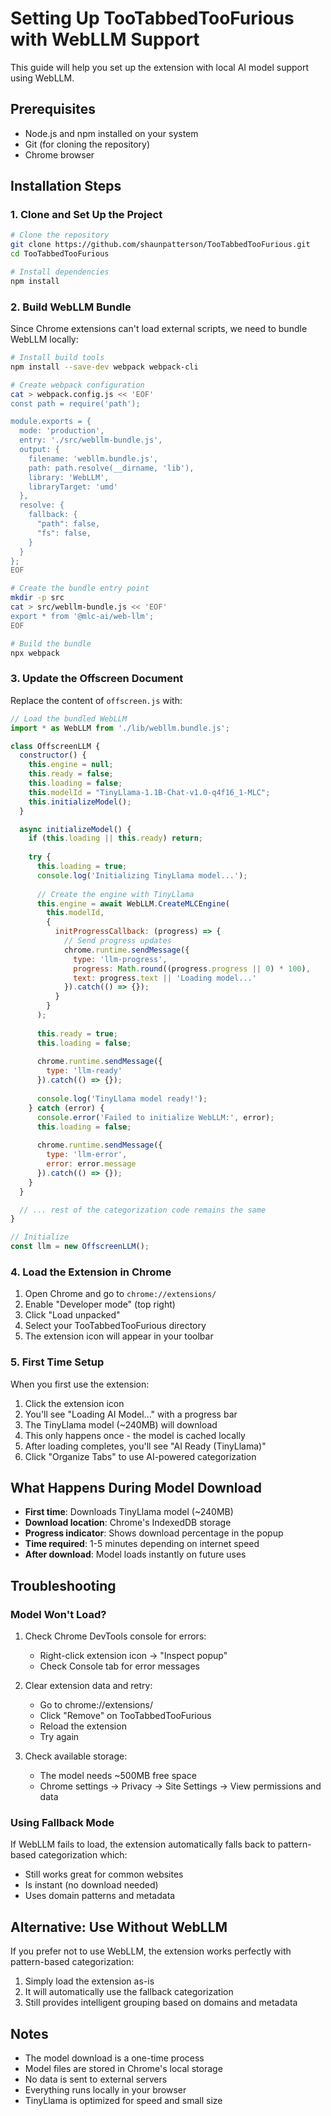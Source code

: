 # Setting Up TooTabbedTooFurious with WebLLM Support

This guide will help you set up the extension with local AI model support using WebLLM.

## Prerequisites

- Node.js and npm installed on your system
- Git (for cloning the repository)
- Chrome browser

## Installation Steps

### 1. Clone and Set Up the Project

```bash
# Clone the repository
git clone https://github.com/shaunpatterson/TooTabbedTooFurious.git
cd TooTabbedTooFurious

# Install dependencies
npm install
```

### 2. Build WebLLM Bundle

Since Chrome extensions can't load external scripts, we need to bundle WebLLM locally:

```bash
# Install build tools
npm install --save-dev webpack webpack-cli

# Create webpack configuration
cat > webpack.config.js << 'EOF'
const path = require('path');

module.exports = {
  mode: 'production',
  entry: './src/webllm-bundle.js',
  output: {
    filename: 'webllm.bundle.js',
    path: path.resolve(__dirname, 'lib'),
    library: 'WebLLM',
    libraryTarget: 'umd'
  },
  resolve: {
    fallback: {
      "path": false,
      "fs": false,
    }
  }
};
EOF

# Create the bundle entry point
mkdir -p src
cat > src/webllm-bundle.js << 'EOF'
export * from '@mlc-ai/web-llm';
EOF

# Build the bundle
npx webpack
```

### 3. Update the Offscreen Document

Replace the content of `offscreen.js` with:

```javascript
// Load the bundled WebLLM
import * as WebLLM from './lib/webllm.bundle.js';

class OffscreenLLM {
  constructor() {
    this.engine = null;
    this.ready = false;
    this.loading = false;
    this.modelId = "TinyLlama-1.1B-Chat-v1.0-q4f16_1-MLC";
    this.initializeModel();
  }

  async initializeModel() {
    if (this.loading || this.ready) return;
    
    try {
      this.loading = true;
      console.log('Initializing TinyLlama model...');
      
      // Create the engine with TinyLlama
      this.engine = await WebLLM.CreateMLCEngine(
        this.modelId,
        {
          initProgressCallback: (progress) => {
            // Send progress updates
            chrome.runtime.sendMessage({
              type: 'llm-progress',
              progress: Math.round((progress.progress || 0) * 100),
              text: progress.text || 'Loading model...'
            }).catch(() => {});
          }
        }
      );
      
      this.ready = true;
      this.loading = false;
      
      chrome.runtime.sendMessage({
        type: 'llm-ready'
      }).catch(() => {});
      
      console.log('TinyLlama model ready!');
    } catch (error) {
      console.error('Failed to initialize WebLLM:', error);
      this.loading = false;
      
      chrome.runtime.sendMessage({
        type: 'llm-error',
        error: error.message
      }).catch(() => {});
    }
  }

  // ... rest of the categorization code remains the same
}

// Initialize
const llm = new OffscreenLLM();
```

### 4. Load the Extension in Chrome

1. Open Chrome and go to `chrome://extensions/`
2. Enable "Developer mode" (top right)
3. Click "Load unpacked"
4. Select your TooTabbedTooFurious directory
5. The extension icon will appear in your toolbar

### 5. First Time Setup

When you first use the extension:

1. Click the extension icon
2. You'll see "Loading AI Model..." with a progress bar
3. The TinyLlama model (~240MB) will download
4. This only happens once - the model is cached locally
5. After loading completes, you'll see "AI Ready (TinyLlama)"
6. Click "Organize Tabs" to use AI-powered categorization

## What Happens During Model Download

- **First time**: Downloads TinyLlama model (~240MB)
- **Download location**: Chrome's IndexedDB storage
- **Progress indicator**: Shows download percentage in the popup
- **Time required**: 1-5 minutes depending on internet speed
- **After download**: Model loads instantly on future uses

## Troubleshooting

### Model Won't Load?

1. Check Chrome DevTools console for errors:
   - Right-click extension icon → "Inspect popup"
   - Check Console tab for error messages

2. Clear extension data and retry:
   - Go to chrome://extensions/
   - Click "Remove" on TooTabbedTooFurious
   - Reload the extension
   - Try again

3. Check available storage:
   - The model needs ~500MB free space
   - Chrome settings → Privacy → Site Settings → View permissions and data

### Using Fallback Mode

If WebLLM fails to load, the extension automatically falls back to pattern-based categorization which:
- Still works great for common websites
- Is instant (no download needed)
- Uses domain patterns and metadata

## Alternative: Use Without WebLLM

If you prefer not to use WebLLM, the extension works perfectly with pattern-based categorization:
1. Simply load the extension as-is
2. It will automatically use the fallback categorization
3. Still provides intelligent grouping based on domains and metadata

## Notes

- The model download is a one-time process
- Model files are stored in Chrome's local storage
- No data is sent to external servers
- Everything runs locally in your browser
- TinyLlama is optimized for speed and small size
